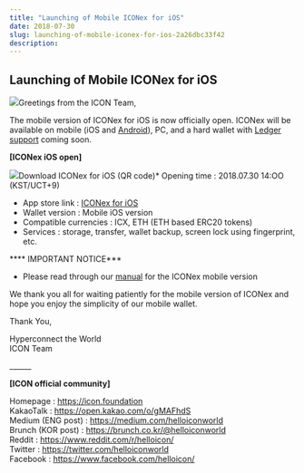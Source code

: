 ```yaml
---
title: "Launching of Mobile ICONex for iOS"
date: 2018-07-30
slug: launching-of-mobile-iconex-for-ios-2a26dbc33f42
description:
---
```


## Launching of Mobile ICONex for iOS

![](https://cdn-images-1.medium.com/max/800/0*8TDMMT12-j9p9cpo)Greetings from the ICON Team,

The mobile version of ICONex for iOS is now officially open. ICONex will be available on mobile (iOS and [Android](https://medium.com/helloiconworld/launching-of-mobile-iconex-for-android-b0b6be005cc9)), PC, and a hard wallet with [Ledger support](https://medium.com/helloiconworld/ledger-support-for-icx-coming-soon-b726c0a0b380) coming soon.

**[ICONex iOS open]**

![](https://cdn-images-1.medium.com/max/800/0*UJ7NFaJ7C7cuWv3y)Download ICONex for iOS (QR code)* Opening time : 2018.07.30 14:OO (KST/UCT+9)
* App store link : [ICONex for iOS](https://itunes.apple.com/app/iconex-icon-wallet/id1368441529?mt=8)
* Wallet version : Mobile iOS version
* Compatible currencies : ICX, ETH (ETH based ERC20 tokens)
* Services : storage, transfer, wallet backup, screen lock using fingerprint, etc.

**** IMPORTANT NOTICE***

- Please read through our [manual](https://drive.google.com/file/d/1LxKTXMRDrxJNAB5YRxjMNSLNyBDdNsj6/view) for the ICONex mobile version

We thank you all for waiting patiently for the mobile version of ICONex and hope you enjoy the simplicity of our mobile wallet.

Thank You,

Hyperconnect the World  
ICON Team

\_\_\_\_\_\_

**[ICON official community]**

Homepage : <https://icon.foundation>  
KakaoTalk : <https://open.kakao.com/o/gMAFhdS>  
Medium (ENG post) : <https://medium.com/helloiconworld>  
Brunch (KOR post) : <https://brunch.co.kr/@helloiconworld>  
Reddit : <https://www.reddit.com/r/helloicon/>  
Twitter : <https://twitter.com/helloiconworld>  
Facebook : <https://www.facebook.com/helloicon/>

